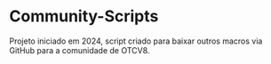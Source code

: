 # Community-Scripts
Projeto iniciado em 2024, script criado para baixar outros macros via GitHub para a comunidade de OTCV8.
